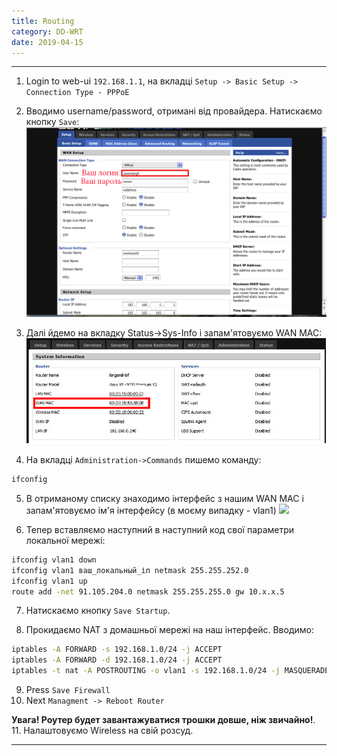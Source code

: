 ```yaml
---
title: Routing
category: DD-WRT
date: 2019-04-15
---
```


-----

1. Login to web-ui `192.168.1.1`, на вкладці `Setup -> Basic Setup -> Connection Type - PPPoE`
2. Вводимо username/password, отримані від провайдера. Натискаємо кнопку `Save`:
![](/assets/img/dd-wrt/basic-setup.png)

3. Далі йдемо на вкладку Status->Sys-Info і запам'ятовуємо WAN MAC:
![](/assets/img/dd-wrt/system-info.jpg)

4. На вкладці `Administration->Commands` пишемо команду:
```bash
ifconfig
```

5. В отриманому списку знаходимо інтерфейс з нашим WAN MAC і запам'ятовуємо ім'я інтерфейсу (в моєму випадку - vlan1)
![](/assets/img/dd-wrt/wan-mac.png)

6. Тепер вставляємо наступний в наступний код свої параметри локальної мережі:
```bash
ifconfig vlan1 down
ifconfig vlan1 ваш_локальный_іп netmask 255.255.252.0
ifconfig vlan1 up
route add -net 91.105.204.0 netmask 255.255.255.0 gw 10.x.x.5
```
7. Натискаємо кнопку `Save Startup`.

8. Прокидаємо NAT з домашньої мережі на наш інтерфейс. Вводимо:
```bash
iptables -A FORWARD -s 192.168.1.0/24 -j ACCEPT
iptables -A FORWARD -d 192.168.1.0/24 -j ACCEPT
iptables -t nat -A POSTROUTING -o vlan1 -s 192.168.1.0/24 -j MASQUERADE
```

9. Press `Save Firewall`
10. Next `Managment -> Reboot Router`

**Увага! Роутер будет завантажуватися трошки довше, ніж звичайно!**.
11. Налаштовуємо Wireless на свій розсуд.

-----